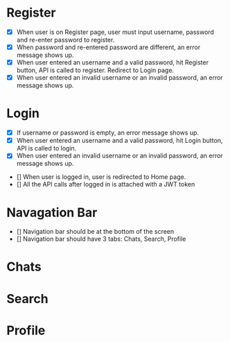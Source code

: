 # Register
- [x] When user is on Register page, user must input username, password and re-enter password to register.
- [x] When password and re-entered password are different, an error message shows up.
- [x] When user entered an username and a valid password, hit Register button, API is called to register. Redirect to Login page.
- [x] When user entered an invalid username or an invalid password, an error message shows up.

# Login
- [x] If username or password is empty, an error message shows up.
- [x] When user entered an username and a valid password, hit Login button, API is called to login.
- [x] When user entered an invalid username or an invalid password, an error message shows up.
- [] When user is logged in, user is redirected to Home page.
- [] All the API calls after logged in is attached with a JWT token

# Navagation Bar
- [] Navigation bar should be at the bottom of the screen
- [] Navigation bar should have 3 tabs: Chats, Search, Profile

# Chats

# Search

# Profile